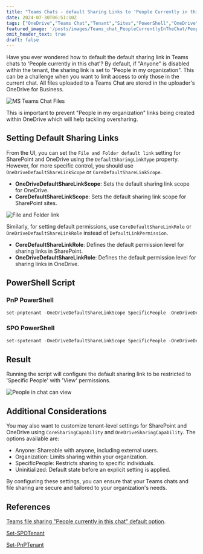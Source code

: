 ```yaml
---
title: "Teams Chats - default Sharing Links to 'People Currently in this Chat"
date: 2024-07-30T06:51:10Z
tags: ["OneDrive","Teams Chat","Tenant","Sites","PowerShell","OneDrive","Copilot for M365","Information Governance","IG", "PowerShell", "Tackling oversharing"]
featured_image: '/posts/images/Teams_chat_PeopleCurrentlyInTheChat/PeopleInChatCanEdit.png'
omit_header_text: true
draft: false
---
```


Have you ever wondered how to default the default sharing link in Teams chats to 'People currently in this chat'? By default, if "Anyone" is disabled within the tenant, the sharing link is set to "People in my organization". This can be a challenge when you want to limit access to only those in the current chat. All files uploaded to a Teams Chat are stored in the uploader's OneDrive for Business.

![MS Teams Chat Files](../images/Teams_chat_PeopleCurrentlyInTheChat/OneDriveMSTeamsChatFiles.png)

This is important to prevent "People in my organization" links being created within OneDrive which will help tackling oversharing.

## Setting Default Sharing Links

From the UI, you can set the `File and Folder default link` setting for SharePoint and OneDrive using the `DefaultSharingLinkType` property. However, for more specific control, you should use `OneDriveDefaultShareLinkScope` or `CoreDefaultShareLinkScope`.

* **OneDriveDefaultShareLinkScope**: Sets the default sharing link scope for OneDrive.
* **CoreDefaultShareLinkScope**: Sets the default sharing link scope for SharePoint sites.

![File and Folder link](../images/Teams_chat_PeopleCurrentlyInTheChat/FileAndFolderLinks.png)

Similarly, for setting default permissions, use `CoreDefaultShareLinkRole` or `OneDriveDefaultShareLinkRole` instead of `DefaultLinkPermission`.

* **CoreDefaultShareLinkRole**: Defines the default permission level for sharing links in SharePoint.
* **OneDriveDefaultShareLinkRole**: Defines the default permission level for sharing links in OneDrive.

## PowerShell Script

### PnP PowerShell
```powershell
set-pnptenant -OneDriveDefaultShareLinkScope SpecificPeople -OneDriveDefaultShareLinkRole View 
```

### SPO PowerShell 
```powershell
set-spotenant -OneDriveDefaultShareLinkScope SpecificPeople -OneDriveDefaultShareLinkRole View 
```

## Result

Running the script will configure the default sharing link to be restricted to 'Specific People' with 'View' permissions.

![People in chat can view](../images/Teams_chat_PeopleCurrentlyInTheChat/PeopleInChatCanView.png)


## Additional Considerations

You may also want to customize tenant-level settings for SharePoint and OneDrive using `CoreSharingCapability` and `OneDriveSharingCapability`. The options available are:

* Anyone: Shareable with anyone, including external users.
* Organization: Limits sharing within your organization.
* SpecificPeople: Restricts sharing to specific individuals.
* Uninitialized: Default state before an explicit setting is applied.

By configuring these settings, you can ensure that your Teams chats and file sharing are secure and tailored to your organization's needs.


## References  

[Teams file sharing "People currently in this chat" default option](https://answers.microsoft.com/en-us/msteams/forum/all/teams-file-sharing-people-currently-in-this-chat/3e2c40f1-2e9f-4a05-8ade-c79d31284114). 

[Set-SPOTenant](https://learn.microsoft.com/en-us/powershell/module/sharepoint-online/set-spotenant?view=sharepoint-ps)

[Set-PnPTenant](https://pnp.github.io/powershell/cmdlets/Set-PnPTenant.html)